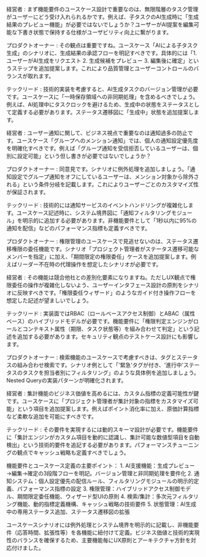 <interaction>
経営者 : まず機能要件のユースケース設計で重要なのは、無限階層のタスク管理がユーザーにどう受け入れられるかです。例えば、子タスクのAI生成時に「生成結果のプレビュー機能」が必要ではないでしょうか？ユーザーがAI提案を編集可能な下書き状態で保持する仕様がユーザビリティ向上に繋がります。

プロダクトオーナー : その観点は重要ですね。ユースケース「AIによる子タスク生成」のシナリオに、生成結果の承認フローを明記すべきです。具体的には「1. ユーザーがAI生成をリクエスト 2. 生成候補をプレビュー 3. 編集後に確定」というステップを追加提案します。これにより品質管理とユーザーコントロールのバランスが取れます。

テックリード : 技術的実装を考慮すると、AI生成タスクのバージョン管理が必要です。ユースケースに「一時保存領域への非同期処理」を含めるべきでしょう。例えば、AI処理中にタスクロックを避けるため、生成中の状態をステータスとして定義する必要があります。ステータス遷移図に「生成中」状態を追加提案します。

経営者 : ユーザー通知に関して、ビジネス視点で重要なのは通知過多の防止です。ユースケース「グループへのメンション通知」では、個人の通知設定優先度を明確化すべきです。例えば「グループ通知を受信拒否しているユーザーは、個別に設定可能」という但し書きが必要ではないでしょうか？

プロダクトオーナー : 同意見です。シナリオに例外処理を追加しましょう。「通知設定でグループ通知をオフにしているユーザーは、メンション対象から除外される」という条件分岐を記載します。これによりユーザーごとのカスタマイズ性が保証されます。

テックリード : 技術的には通知サービスのイベントハンドリングが複雑化します。ユースケース記述時に、システム境界図に「通知フィルタリングモジュール」を明示的に追加する必要があります。非機能要件として「1秒以内に95%の通知を配信」などのパフォーマンス指標も定義すべきです。

プロダクトオーナー : 権限管理のユースケースで見逃せないのは、ステータス遷移権限の委任機能です。シナリオ「プロジェクト管理者がステータス遷移可能なメンバーを指定」に加え、「期間限定の権限委任」ケースを追加提案します。例えばリーダー不在時の代理操作を想定したシナリオが必要です。

経営者 : その機能は競合他社との差別化要素になりますね。ただしUX観点で権限委任の操作が複雑化しないよう、ユーザーインタフェース設計の原則をシナリオに反映すべきです。「権限委任ウィザード」のようなガイド付き操作フローを想定した記述が望ましいでしょう。

テックリード : 実装面ではRBAC（ロールベースアクセス制御）とABAC（属性ベース）のハイブリッドモデルが必要です。機能要件に「権限判定エンジンがロールとコンテキスト属性（期限、タスク状態等）を組み合わせて判定」という記述を追加する必要があります。セキュリティ観点のテストケース設計にも影響します。

プロダクトオーナー : 検索機能のユースケースで考慮すべきは、タグとステータスの組み合わせ検索です。シナリオ例として「'緊急'タグが付き、'進行中'ステータスのタスクを担当者別にフィルタリング」のような具体例を追加しましょう。Nested Queryの実装パターンが明確化されます。

経営者 : 集計機能のビジネス価値を高めるには、カスタム指標の定義可能性が鍵です。ユースケースに「プロジェクト管理者が集計対象の指標をカスタマイズ可能」という項目を追加提案します。例えばポイント消化率に加え、原価計算指標など柔軟な追加を可能にすべきです。

テックリード : その要件を実現するには動的スキーマ設計が必要です。機能要件に「集計エンジンがカスタム項目を動的に認識し、集計可能な数値型項目を自動検出」という技術的要件を追記する必要があります。パフォーマンスチューニングの観点でキャッシュ戦略も定義すべきでしょう。
</interaction>

<conclusion>
機能要件とユースケース定義の主要ポイント：
1. AI支援機能：生成プレビュー→編集→確定の3段階フローを明記。バージョン管理と非同期処理を要件化
2. 通知システム：個人設定優先の配信ルール、フィルタリングモジュールの明示的定義、パフォーマンス指標の設定
3. 権限管理：ハイブリッドアクセス制御モデル、期間限定委任機能、ウィザード型UIの原則
4. 検索/集計：多次元フィルタリング機能、動的指標定義機構、キャッシュ戦略の技術要件
5. 状態管理：AI生成中の専用ステータス追加、ステータス遷移図の拡張

ユースケースシナリオには例外処理とシステム境界を明示的に記載し、非機能要件（応答時間、拡張性等）を各機能に紐付けて定義。ビジネス価値と技術的実現性のバランスを確保するため、主要機能毎にUX原則とアーキテクチャ方針を対応付けました。
</conclusion>
